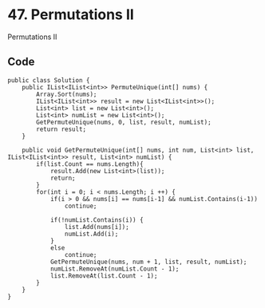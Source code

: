 # 47. Permutations II
Permutations II

## Code
    public class Solution {
        public IList<IList<int>> PermuteUnique(int[] nums) {
            Array.Sort(nums);
            IList<IList<int>> result = new List<IList<int>>();
            List<int> list = new List<int>();
            List<int> numList = new List<int>();
            GetPermuteUnique(nums, 0, list, result, numList);
            return result;
        }
        
        public void GetPermuteUnique(int[] nums, int num, List<int> list, IList<IList<int>> result, List<int> numList) {
            if(list.Count == nums.Length){
                result.Add(new List<int>(list));
                return;
            }
            for(int i = 0; i < nums.Length; i ++) {
                if(i > 0 && nums[i] == nums[i-1] && numList.Contains(i-1))
                    continue;
                
                if(!numList.Contains(i)) {
                    list.Add(nums[i]);
                    numList.Add(i);
                }
                else 
                    continue;
                GetPermuteUnique(nums, num + 1, list, result, numList);
                numList.RemoveAt(numList.Count - 1);
                list.RemoveAt(list.Count - 1);            
            }
        }
    }